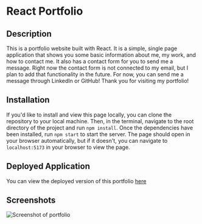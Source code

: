 # React Portfolio

## Description

This is a portfolio website built with React. It is a simple, single page application that shows you some basic information about me, my work, and how to contact me. It also has a contact form for you to send me a message. Right now the contact form is not connected to my email, but I plan to add that functionality in the future. For now, you can send me a message through LinkedIn or GitHub! Thank you for visiting my portfolio!

## Installation

If you'd like to install and view this page locally, you can clone the repository to your local machine. Then, in the terminal, navigate to the root directory of the project and run `npm install`. Once the dependencies have been installed, run `npm start` to start the server. The page should open in your browser automatically, but if it doesn't, you can navigate to `localhost:5173` in your browser to view the page.

## Deployed Application

You can view the deployed version of this portfolio [here]()

## Screenshots

![Screenshot of portfolio](./src/images/portfolio-screenshot.png)
